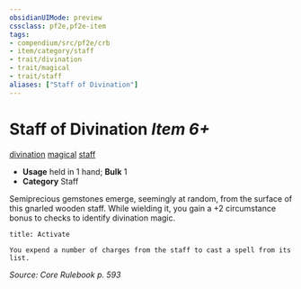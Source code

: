 ```yaml
---
obsidianUIMode: preview
cssclass: pf2e,pf2e-item
tags:
- compendium/src/pf2e/crb
- item/category/staff
- trait/divination
- trait/magical
- trait/staff
aliases: ["Staff of Divination"]
---
```

# Staff of Divination *Item 6+*  
[divination](/rules/traits/divination.md)  [magical](/rules/traits/magical.md)  [staff](/rules/traits/staff.md)  

- **Usage** held in 1 hand; **Bulk** 1
- **Category** Staff

Semiprecious gemstones emerge, seemingly at random, from the surface of this gnarled wooden staff. While wielding it, you gain a +2 circumstance bonus to checks to identify divination magic.

```ad-embed-ability
title: Activate

You expend a number of charges from the staff to cast a spell from its list.
```

*Source: Core Rulebook p. 593*